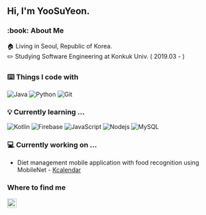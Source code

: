 ## Hi, I'm YooSuYeon.

<h3>:book: About Me</h3>

:house: Living in Seoul, Republic of Korea.  
:pencil2: Studying Software Engineering at Konkuk Univ. ( 2019.03 - )

<h3>⌨️ Things I code with</h3>
<p>
  <img alt="Java" src="https://img.shields.io/badge/-Java-007396?style=flat-square&logo=Java&logoColor=white" />
  <img alt="Python" src="https://img.shields.io/badge/-Python-3776AB?style=flat-square&logo=Python&logoColor=white" />
  <img alt="Git" src="https://img.shields.io/badge/-Git-F05032?style=flat-square&logo=Git&logoColor=white" />
</p>

<h3>💡 Currently learning ...</h3>
<p>
  <img alt="Kotlin" src="https://img.shields.io/badge/-Kotlin-7F52FF?style=flat-square&logo=Kotlin&logoColor=white" />
  <img alt="Firebase" src="https://img.shields.io/badge/-Firebase-FFCA28?style=flat-square&logo=Firebase&logoColor=white" />
  <img alt="JavaScript" src="https://img.shields.io/badge/-JavaScript-F7DF1E?style=flat-square&logo=JavaScript&logoColor=white" />
  <img alt="Nodejs" src="https://img.shields.io/badge/-Nodejs-43853d?style=flat-square&logo=Node.js&logoColor=white" />
  <img alt="MySQL" src="https://img.shields.io/badge/-MySQL-4479A1?style=flat-square&logo=MySQL&logoColor=white" />
</p>

<h3>💻 Currently working on ...</h3>

- Diet management mobile application with food recognition using MobileNet - [Kcalendar](https://github.com/usuyn/kcalendar)

<h3>Where to find me</h3>
<a href="https://velog.io/@redrawn">
  <img align="left" alt="Usuyn's Velog" width="22px" src="https://velog.velcdn.com/images/velog/profile/9aa07f66-5fcd-41f4-84f2-91d73afcec28/green%20favicon.png" />
</a>
